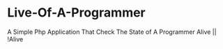 # Live-Of-A-Programmer
A Simple Php Application That Check The State of A Programmer Alive || !Alive
